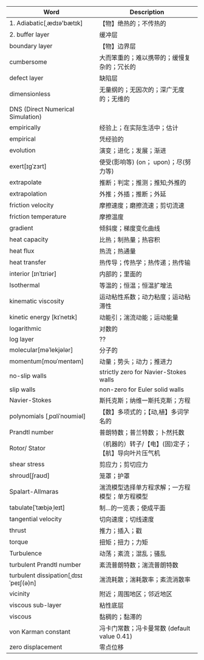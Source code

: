 | Word  | Description |
| ----- | ----------- |
| 1. Adiabatic[ˌædɪə'bætɪk] | 【物】绝热的；不传热的 |
| 2. buffer layer | 缓冲层 |
| boundary layer | 【物】边界层 |
| cumbersome | 大而笨重的；难以携带的；缓慢复杂的；冗长的 |
| defect layer | 缺陷层 |
| dimensionless | 无量纲的；无因次的；深广无度的；无维的
| DNS (Direct Numerical Simulation)
| empirically | 经验上；在实际生活中；估计
| empirical | 凭经验的
| evolution | 演变；进化；发展；渐进
| exert[ɪɡˈzɜrt] | 使受(影响等) (on； upon)；尽(努力等)
| extrapolate | 推断；判定；推测；推知;外推的
| extrapolation | 外推；外插；推断；外延
| friction velocity | 摩擦速度；磨擦流速；剪切流速
| friction temperature | 摩擦温度
| gradient | 倾斜度；梯度变化曲线
| heat capacity | 比热；制热量；热容积
| heat flux | 热流；热通量
| heat transfer | 热传导；传热学；热传递；热传输
| interior [ɪnˈtɪriər] | 内部的；里面的
| Isothermal | 等温的；恒温；恒温扩增法
| kinematic viscosity | 运动粘性系数；动力粘度；运动粘滞性
| kinetic energy [kɪˈnetɪk] | 动能引；湍流动能；运动能量
| logarithmic | 对数的
| log layer | ??
| molecular[məˈlekjələr] | 分子的
| momentum[moʊˈmentəm] | 动量；势头；动力；推进力
| no-slip walls | strictly zero for Navier-Stokes walls
| slip walls | non-zero for Euler solid walls 
| Navier-Stokes | 斯托克斯；纳维一斯托克斯；方程
| polynomials [ˌpɑliˈnoʊmiəl] | 【数】多项式的；【动,植】多词学名的
| Prandtl number | 普朗特数；普兰特数；卜然托数
| Rotor/ Stator | （机器的）转子/【电】(固)定子；【航】导向叶片压气机
| shear stress | 剪应力；剪切应力
| shroud[ʃraʊd] | 笼罩；护罩
| Spalart-Allmaras | 湍流模型选择单方程求解；一方程模型；单方程模型
| tabulate[ˈtæbjəˌleɪt] | 制…的一览表；使成平面
| tangential velocity | 切向速度；切线速度
| thrust | 推力；插入；戳
| torque | 扭矩；扭力；力矩
| Turbulence | 动荡；紊流；混乱；骚乱
| turbulent Prandtl number | 紊流普朗特数；湍流普朗特数
| turbulent dissipation[ˌdɪsɪˈpeɪʃ(ə)n] | 湍流耗散；湍耗散率；紊流消散率
| vicinity | 附近；周围地区；邻近地区
| viscous sub-layer | 粘性底层
| viscous | 黏稠的；黏滞的
| von Karman constant | 冯卡门常数；冯卡曼常数  (default value 0.41) 
| zero displacement | 零点位移


